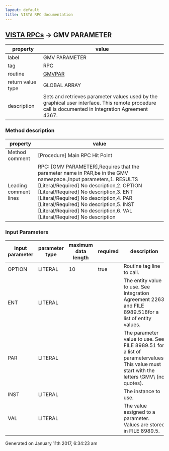 ```yaml
---
layout: default
title: VISTA RPC documentation
---
```




## [VISTA RPCs](TableOfContent.md) &#8594; GMV PARAMETER 

 property | value 
--- | --- 
 label | GMV PARAMETER
 tag | RPC
 routine | [GMVPAR](http://code.osehra.org/dox/Routine_GMVPAR_source.html)
 return value type | GLOBAL ARRAY
 description | Sets and retrieves parameter values used by the graphical user interface. This remote procedure call is documented in Integration Agreement 4367.


### Method description

 property | value 
--- | --- 
 Method comment | [Procedure] Main RPC Hit Point
 Leading comment lines | RPC: [GMV PARAMETER],Requires that the parameter name in PAR,be in the GMV namespace.,Input parameters,1. RESULTS [Literal/Required] No description,2. OPTION [Literal/Required] No description,3. ENT [Literal/Required] No description,4. PAR [Literal/Required] No description,5. INST [Literal/Required] No description,6. VAL [Literal/Required] No description

### Input Parameters

| input parameter | parameter type | maximum data length | required | description | 
| --- | --- | --- | --- | --- | 
| OPTION | LITERAL | 10 | true | Routine tag line to call. | 
| ENT | LITERAL |  |  | The entity value to use. See Integration Agreement 2263 and FILE 8989.518for a list of entity values. | 
| PAR | LITERAL |  |  | The parameter value to use. See FILE 8989.51 for a list of parametervalues. This value must start with the letters \GMV\ (no quotes). | 
| INST | LITERAL |  |  | The instance to use.  | 
| VAL | LITERAL |  |  | The value assigned to a parameter. Values are stored in FILE 8989.5. | 




Generated on January 11th 2017, 6:34:23 am